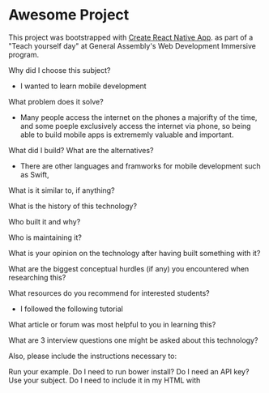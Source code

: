 # Awesome Project

This project was bootstrapped with [Create React Native App](https://github.com/react-community/create-react-native-app). as part of a "Teach yourself day" at General Assembly's Web Development Immersive program.  

Why did I choose this subject?

+ I wanted to learn mobile development 

What problem does it solve?

+ Many people access the internet on the phones a majorifty of the time, and some poeple exclusively access the internet via phone, so being able to build mobile apps is extrememly valuable and important. 

What did I build?
What are the alternatives?

+ There are other languages and framworks for mobile development such as Swift, 

What is it similar to, if anything?

What is the history of this technology?

Who built it and why?

Who is maintaining it?

What is your opinion on the technology after having built something with it?

What are the biggest conceptual hurdles (if any) you encountered when researching this?

What resources do you recommend for interested students?

+ I followed the following tutorial

What article or forum was most helpful to you in learning this?

What are 3 interview questions one might be asked about this technology?

Also, please include the instructions necessary to:

Run your example.
Do I need to run bower install? Do I need an API key?
Use your subject.
Do I need to include it in my HTML with <script> tags? Do I need to brew install anything? Can I deploy it to Heroku?

## Installation instructions: 

1. 